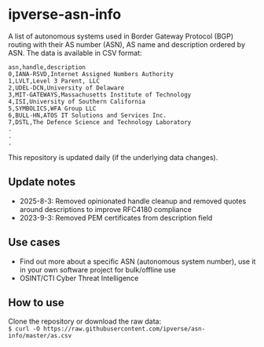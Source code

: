 # ipverse-asn-info

A list of autonomous systems used in Border Gateway Protocol (BGP) routing with their AS number (ASN), AS name and description ordered by ASN. The data is available in CSV format:

```
asn,handle,description
0,IANA-RSVD,Internet Assigned Numbers Authority
1,LVLT,Level 3 Parent, LLC
2,UDEL-DCN,University of Delaware
3,MIT-GATEWAYS,Massachusetts Institute of Technology
4,ISI,University of Southern California
5,SYMBOLICS,WFA Group LLC
6,BULL-HN,ATOS IT Solutions and Services Inc.
7,DSTL,The Defence Science and Technology Laboratory
.
.
.
```

This repository is updated daily (if the underlying data changes).

## Update notes

- 2025-8-3: Removed opinionated handle cleanup and removed quotes around descriptions to improve RFC4180 compliance
- 2023-9-3: Removed PEM certificates from description field

## Use cases
- Find out more about a specific ASN (autonomous system number), use it in your own software project for bulk/offline use
- OSINT/CTI Cyber Threat Intelligence

## How to use

Clone the repository or download the raw data:  
```$ curl -O https://raw.githubusercontent.com/ipverse/asn-info/master/as.csv```
